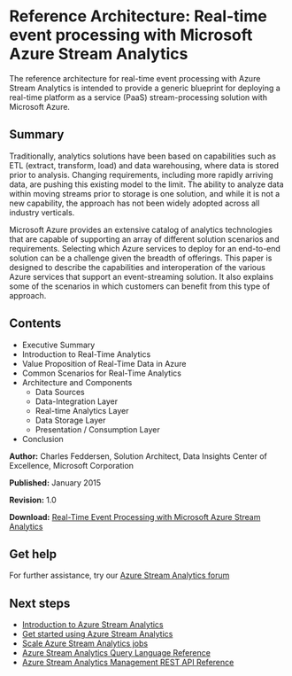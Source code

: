<properties 
    pageTitle="Real-time event processing with Stream Analytics event processing | Microsoft Azure" 
    description="Learn how a set of Azure services can interoperate for enabling real-time event processing and analytics." 
    keywords="real-time processing, event processing, reference architecture"
    services="stream-analytics,event-hubs,storage,sql-database" 
    documentationCenter="" 
    authors="jeffstokes72" 
    manager="paulettm" 
    editor=""/>

<tags 
    ms.service="stream-analytics" 
    ms.workload="big-data" 
    ms.tgt_pltfrm="na" 
    ms.devlang="na" 
    ms.topic="article" 
    ms.date="12/04/2015" 
    ms.author="jeffstok"/>

# Reference Architecture: Real-time event processing with Microsoft Azure Stream Analytics

The reference architecture for real-time event processing with Azure Stream Analytics is intended to provide a generic blueprint for deploying a real-time platform as a service (PaaS) stream-processing solution with Microsoft Azure.

## Summary

Traditionally, analytics solutions have been based on capabilities such as ETL (extract, transform, load) and data warehousing, where data is stored prior to analysis. Changing requirements, including more rapidly arriving data, are pushing this existing model to the limit. The ability to analyze data within moving streams prior to storage is one solution, and while it is not a new capability, the approach has not been widely adopted across all industry verticals. 

Microsoft Azure provides an extensive catalog of analytics technologies that are capable of supporting an array of different solution scenarios and requirements. Selecting which Azure services to deploy for an end-to-end solution can be a challenge given the breadth of offerings. This paper is designed to describe the capabilities and interoperation of the various Azure services that support an event-streaming solution. It also explains some of the scenarios in which customers can benefit from this type of approach.

## Contents

- Executive Summary
- Introduction to Real-Time Analytics
- Value Proposition of Real-Time Data in Azure
- Common Scenarios for Real-Time Analytics
- Architecture and Components
    - Data Sources
    - Data-Integration Layer
    - Real-time Analytics Layer
    - Data Storage Layer
    - Presentation / Consumption Layer
- Conclusion

**Author:** Charles Feddersen, Solution Architect, Data Insights Center of Excellence, Microsoft Corporation

**Published:** January 2015

**Revision:** 1.0

**Download:** [Real-Time Event Processing with Microsoft Azure Stream Analytics](http://download.microsoft.com/download/6/2/3/623924DE-B083-4561-9624-C1AB62B5F82B/real-time-event-processing-with-microsoft-azure-stream-analytics.pdf)


## Get help
For further assistance, try our [Azure Stream Analytics forum](https://social.msdn.microsoft.com/Forums/en-US/home?forum=AzureStreamAnalytics)

## Next steps

- [Introduction to Azure Stream Analytics](stream-analytics-introduction.md)
- [Get started using Azure Stream Analytics](stream-analytics-get-started.md)
- [Scale Azure Stream Analytics jobs](stream-analytics-scale-jobs.md)
- [Azure Stream Analytics Query Language Reference](https://msdn.microsoft.com/library/azure/dn834998.aspx)
- [Azure Stream Analytics Management REST API Reference](https://msdn.microsoft.com/library/azure/dn835031.aspx)

 
